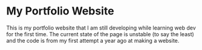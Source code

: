 # My Portfolio Website
This is my portfolio website that I am still developing while learning web dev for the first time. The current state of the page is unstable (to say the least) and the code is from my first attempt a year ago at making a website.
